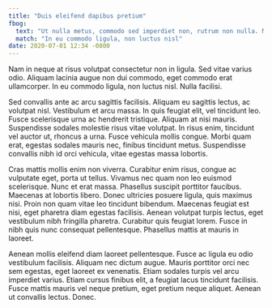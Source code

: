 ```yaml
---
title: "Duis eleifend dapibus pretium"
fbog:
  text: "Ut nulla metus, commodo sed imperdiet non, rutrum non nulla. Maecenas at mi non justo fermentum scelerisque"
  match: "In eu commodo ligula, non luctus nisl"
date: 2020-07-01 12:34 -0800
---
```

Nam in neque at risus volutpat consectetur non in ligula. Sed vitae varius odio. Aliquam lacinia augue non dui commodo, eget commodo erat ullamcorper. In eu commodo ligula, non luctus nisl. Nulla facilisi.

Sed convallis ante ac arcu sagittis facilisis. Aliquam eu sagittis lectus, ac volutpat nisl. Vestibulum et arcu massa. In quis feugiat elit, vel tincidunt leo. Fusce scelerisque urna ac hendrerit tristique. Aliquam at nisi mauris. Suspendisse sodales molestie risus vitae volutpat. In risus enim, tincidunt vel auctor ut, rhoncus a urna. Fusce vehicula mollis congue. Morbi quam erat, egestas sodales mauris nec, finibus tincidunt metus. Suspendisse convallis nibh id orci vehicula, vitae egestas massa lobortis.

Cras mattis mollis enim non viverra. Curabitur enim risus, congue ac vulputate eget, porta ut tellus. Vivamus nec quam non leo euismod scelerisque. Nunc et erat massa. Phasellus suscipit porttitor faucibus. Maecenas at lobortis libero. Donec ultricies posuere ligula, quis maximus nisi. Proin non quam vitae leo tincidunt bibendum. Maecenas feugiat est nisi, eget pharetra diam egestas facilisis. Aenean volutpat turpis lectus, eget vestibulum nibh fringilla pharetra. Curabitur quis feugiat lorem. Fusce in nibh quis nunc consequat pellentesque. Phasellus mattis at mauris in laoreet.

Aenean mollis eleifend diam laoreet pellentesque. Fusce ac ligula eu odio vestibulum facilisis. Aliquam nec dictum augue. Mauris porttitor orci nec sem egestas, eget laoreet ex venenatis. Etiam sodales turpis vel arcu imperdiet varius. Etiam cursus finibus elit, a feugiat lacus tincidunt facilisis. Fusce mattis mauris vel neque pretium, eget pretium neque aliquet. Aenean ut convallis lectus. Donec.

